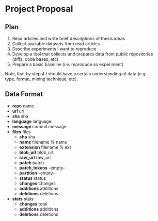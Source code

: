 # Project Proposal

## Plan

1. Read articles and write brief descriptions of thesis ideas
2. Collect available datasets from read articles
3. Describe experiments I want to reproduce
4. Develop a tool that collects and prepares data from public repositories (diffs, code bases, etc)
5. Prepare a basic baseline (i.e. reproduce an experiment)

Note, that by step 4 I should have a certain understanding of data (e.g. type, format, mining technique, etc).

## Data Format

* **repo** name
* **url** url
* **sha** sha
* **language** language
* **message** commit.message
* **files** files
    * **sha** sha
    * **name** filename % name
    * **extension** filename % ext
    * **blob_url** blob_url
    * **raw_url** raw_url
    * **patch** patch
    * **patch_tokens** -empty-
    * **partition** -empty-
    * **status** status
    * **changes** changes
    * **additions** additions
    * **deletions** deletions
* **stats** stats
    * **changes** total
    * **additions** additions
    * **deletions** deletions